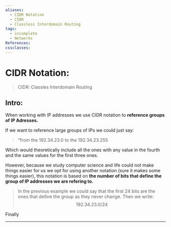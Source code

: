 ```yaml
---
aliases:
  - CIDR Notation
  - CIDR
  - Classless Interdomain Routing
tags:
  - incomplete
  - Networks
References: 
cssclasses:
---
```

# CIDR Notation:
> CIDR: Classles Interdomain Routing

## Intro:
When working with IP addresses we use CIDR notation to **reference groups of IP Adresses.**

If we want to reference large groups of IPs we could just say: 
> “from the 192.34.23.0 to the 192.34.23.255

Which would theoretically include all the ones with any value in the fourth and the same values for the first three ones.

However, because we study computer science and life could not make things easier for us we opt for using another notation (sure it makes some things easier), this notation is based on **the number of bits that define the group of IP addresses we are refering to.** 

> In the previous example we could say that the first 24 bits are the ones that define the group as they never change. Then we write:
> $$ 192.34.23.0/24$$

Finally 
***
